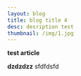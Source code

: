 ```yaml
---
layout: blog
title: blog title 4
desc: desription test
thumbnail: /img/1.jpg
---
```

**test article** 



**dzdzdzz** sfdfdsfd